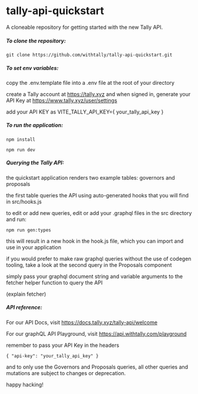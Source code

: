 # tally-api-quickstart
A cloneable repository for getting started with the new Tally API.

##### To clone the repository: 

```git clone https://github.com/withtally/tally-api-quickstart.git```

##### To set env variables:

copy the .env.template file into a .env file at the root of your directory

create a Tally account at https://tally.xyz and when signed in, generate your API Key at https://www.tally.xyz/user/settings

add your API KEY as VITE_TALLY_API_KEY={ your_tally_api_key }

##### To run the application: 

```npm install``` 

```npm run dev```

##### Querying the Tally API:

the quickstart application renders two example tables: governors and proposals

the first table queries the API using auto-generated hooks that you will find in src/hooks.js

to edit or add new queries, edit or add your .graphql files in the src directory and run:

```npm run gen:types```

this will result in a new hook in the hook.js file, which you can import and use in your application

if you would prefer to make raw graphql queries without the use of codegen tooling, take a look at the second query in the Proposals component

simply pass your graphql document string and variable arguments to the fetcher helper function to query the API

(explain fetcher)

##### API reference:

For our API Docs, visit https://docs.tally.xyz/tally-api/welcome

For our graphQL API Playground, visit https://api.withtally.com/playground

remember to pass your API Key in the headers  

```{ "api-key": "your_tally_api_key" }```

and to only use the Governors and Proposals queries, all other queries and mutations are subject to changes or deprecation.


happy hacking!


